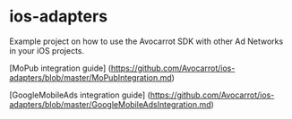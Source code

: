 # ios-adapters
Example project on how to use the Avocarrot SDK with other Ad Networks in your iOS projects.

[MoPub integration guide] (https://github.com/Avocarrot/ios-adapters/blob/master/MoPubIntegration.md)

[GoogleMobileAds integration guide] (https://github.com/Avocarrot/ios-adapters/blob/master/GoogleMobileAdsIntegration.md)
